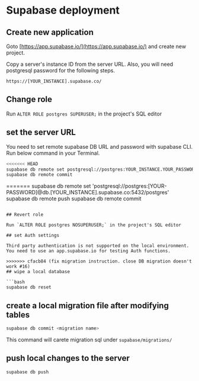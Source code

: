 # Supabase deployment

## Create new application

Goto [https://app.supabase.io/](https://app.supabase.io/) and create new project.

Copy a server's instance ID from the server URL. Also, you will need postgresql password for the following steps.

`https://[YOUR_INSTANCE].supabase.co/`

## Change role

Run `ALTER ROLE postgres SUPERUSER;` in the project's SQL editor

## set the server URL

You need to set remote supabase DB URL and password with supabase CLI. Run below command in your Terminal.

```bash
<<<<<<< HEAD
supabase db remote set postgresql://postgres:YOUR_INSTANCE.YOUR_PASSWORD.supabase.co:5432/postgres
supabase db remote commit
```

=======
supabase db remote set 'postgresql://postgres:[YOUR-PASSWORD]@db.[YOUR_INSTANCE].supabase.co:5432/postgres'
supabase db remote push
supabase db remote commit
```

## Revert role

Run `ALTER ROLE postgres NOSUPERUSER;` in the project's SQL editor

## set Auth settings

Third party authentication is not supported on the local environment.
You need to use an app.supabase.io for testing Auth functions.

>>>>>>> cfacb84 (fix migration instruction. close DB migration doesn't work #16)
## wipe a local database

```bash
supabase db reset
```

## create a local migration file after modifying tables

```bash
supabase db commit <migration name>
```

This command will carete migration sql under `supabase/migrations/`

## push local changes to the server

```bash
supabase db push
```
